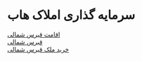 <h1>سرمایه گذاری املاک هاب</h1>
<a href="https://hubpropertyiran.com/buy-property-cyprus/">اقامت قبرس شمالی</a>
<br>
<a href="https://hubpropertyiran.com/">قبرس شمالی</a>
<br>
<a href="https://hubpropertyiran.com/buy-property-cyprus/">خرید ملک قبرس شمالی</a>
